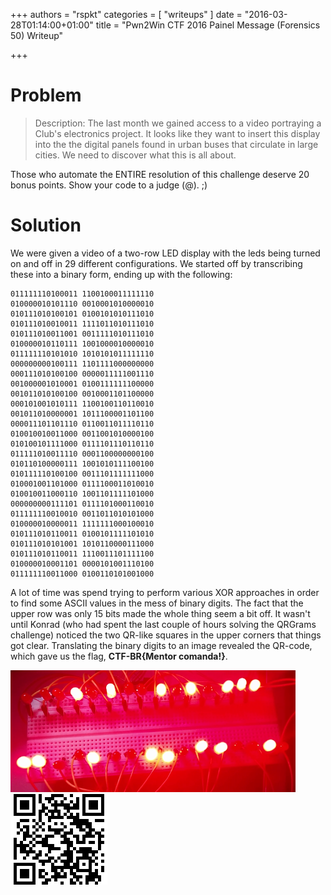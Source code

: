 +++
authors = "rspkt"
categories = [ "writeups" ]
date = "2016-03-28T01:14:00+01:00"
title = "Pwn2Win CTF 2016 Painel Message (Forensics 50) Writeup"

+++

# Problem

> Description: The last month we gained access to a video portraying a Club's
electronics project. It looks like they want to insert this display into the
the digital panels found in urban buses that circulate in large cities. We
need to discover what this is all about.

Those who automate the ENTIRE resolution of this challenge deserve 20 bonus
points. Show your code to a judge (@). ;)

# Solution

We were given a video of a two-row LED display with the leds being turned on
and off in 29 different configurations. We started off by transcribing these
into a binary form, ending up with the following:

~~~
011111110100011 1100100011111110
010000010101110 0010001010000010
010111010100101 0100101010111010
010111010010011 1111011010111010
010111010011001 0011111010111010
010000010110111 1001000010000010
011111110101010 1010101011111110
000000000100111 1101111000000000
000111010100100 0000011111001110
001000001010001 0100111111100000
001011010100100 0010001101100000
000101001010111 1100100110110010
001011010000001 1011100001101100
000011101101110 0110011011110110
010010010011000 0011001010000100
010100101111000 0111101110110110
011111010011110 0001100000000100
010110100000111 1001010111100100
010111110100100 0011101111111000
010001001101000 0111100011010010
010010011000110 1001101111101000
000000000111101 0111101000110010
011111110010010 0011011010101000
010000010000011 1111111000100010
010111010110011 0100101111101010
010111010101001 1010110000111000
010111010110011 1110011101111100
010000010001101 0000101001110100
011111110011000 0100110101001000
~~~

A lot of time was spend trying to perform various XOR approaches in order to
find some ASCII values in the mess of binary digits. The fact that the upper
row was only 15 bits made the whole thing seem a bit off. It wasn't until
Konrad (who had spent the last couple of hours solving the QRGrams challenge)
noticed the two QR-like squares in the upper corners that things got clear.
Translating the binary digits to an image revealed the QR-code, which gave us
the flag, **CTF-BR{Mentor comanda!}**.

[![Challenge video](/imgs/pwn2win-2016-painel-message-2.png)](/imgs/pwn2win-2016-painel-message-2.png)
[![QR code](/imgs/pwn2win-2016-painel-message-1.png)](/imgs/pwn2win-2016-painel-message-1.png)
